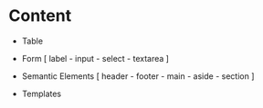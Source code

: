 # Content

- Table

- Form [ label - input - select - textarea ]

- Semantic Elements [ header - footer - main - aside - section ]

- Templates
